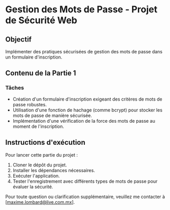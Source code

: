 # Gestion des Mots de Passe - Projet de Sécurité Web

## Objectif

Implémenter des pratiques sécurisées de gestion des mots de passe dans un formulaire d'inscription.

## Contenu de la Partie 1

### Tâches

- Création d'un formulaire d'inscription exigeant des critères de mots de passe robustes.
- Utilisation d'une fonction de hachage (comme bcrypt) pour stocker les mots de passe de manière sécurisée.
- Implémentation d'une vérification de la force des mots de passe au moment de l'inscription.

## Instructions d'exécution

Pour lancer cette partie du projet :

1. Cloner le dépôt du projet.
2. Installer les dépendances nécessaires.
3. Exécuter l'application.
4. Tester l'enregistrement avec différents types de mots de passe pour évaluer la sécurité.

Pour toute question ou clarification supplémentaire, veuillez me contacter à [maxime.lombard@live.com.mx].


